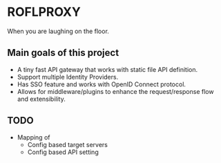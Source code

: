 # ROFLPROXY

When you are laughing on the floor.

## Main goals of this project

- A tiny fast API gateway that works with static file API definition.
- Support multiple Identity Providers.
- Has SSO feature and works with OpenID Connect protocol.
- Allows for middleware/plugins to enhance the request/response flow and extensibility.

## TODO

- Mapping of 
    - Config based target servers
    - Config based API setting
